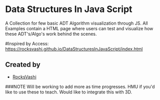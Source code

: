 # Data Structures In Java Script
A Collection for few basic ADT Algorithm visualization through JS.
All Examples contain a HTML page where users can test and visualize how these ADT's/Algo's work behind the scenes.


#Inspired by 
Access: https://rocksvashi.github.io/DataStructuresInJavaScript/index.html
## Created by
- [RocksVashi](https://github.com/rocksvashi)

###NOTE
Will be working to add more as time progresses. HMU if you'd like to use these to teach. Would like to integrate this with 3D. 
